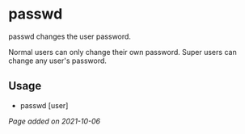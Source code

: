 # passwd
passwd changes the user password.

Normal users can only change their own password. Super users can change any user's password.

## Usage
- passwd [user]

*Page added on 2021-10-06*

